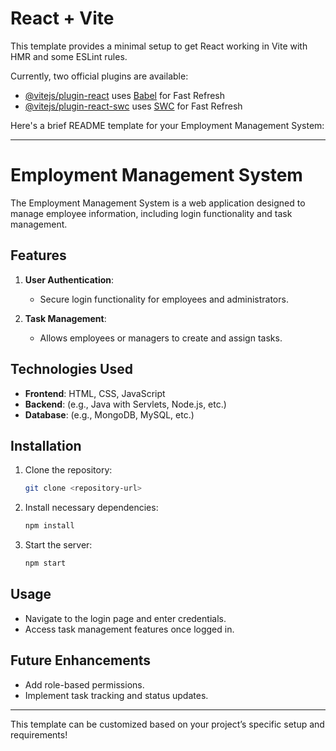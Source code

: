# React + Vite

This template provides a minimal setup to get React working in Vite with HMR and some ESLint rules.

Currently, two official plugins are available:

- [@vitejs/plugin-react](https://github.com/vitejs/vite-plugin-react/blob/main/packages/plugin-react/README.md) uses [Babel](https://babeljs.io/) for Fast Refresh
- [@vitejs/plugin-react-swc](https://github.com/vitejs/vite-plugin-react-swc) uses [SWC](https://swc.rs/) for Fast Refresh


Here's a brief README template for your Employment Management System:

---

# Employment Management System

The Employment Management System is a web application designed to manage employee information, including login functionality and task management.

## Features

1. **User Authentication**:
   - Secure login functionality for employees and administrators.
   
2. **Task Management**:
   - Allows employees or managers to create and assign tasks.

## Technologies Used

- **Frontend**: HTML, CSS, JavaScript
- **Backend**: (e.g., Java with Servlets, Node.js, etc.)
- **Database**: (e.g., MongoDB, MySQL, etc.)

## Installation

1. Clone the repository:
   ```bash
   git clone <repository-url>
   ```
2. Install necessary dependencies:
   ```bash
   npm install
   ```
3. Start the server:
   ```bash
   npm start
   ```

## Usage

- Navigate to the login page and enter credentials.
- Access task management features once logged in.

## Future Enhancements

- Add role-based permissions.
- Implement task tracking and status updates.

---

This template can be customized based on your project’s specific setup and requirements!
